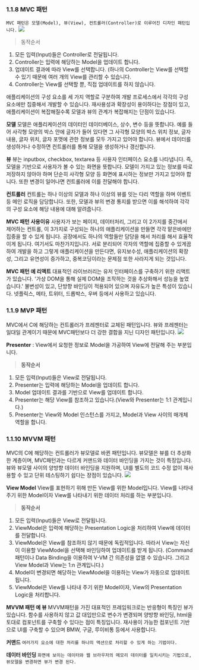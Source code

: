 ### 1.1.8 MVC 패턴
`MVC 패턴은 모델(Model), 뷰(View), 컨트롤러(Controller)로 이루어진 디자인 패턴입니다.`
![](https://velog.velcdn.com/images/guddyd6761/post/ac813846-8831-49a4-81b4-4df1665eb39d/image.png)

> 동작순서
1. 모든 입력(Input)들은 Controller로 전달됩니다.
2. Controller는 입력에 해당하는 Model을 업데이트 합니다.
3. 업데이트 결과에 따라 View를 선택합니다. (하나의 Controller는 View를 선택할 수 있기 때문에 여러 개의 View를 관리할 수 있습니다.
4. Controller는 View를 선택할 뿐, 직접 업데이트를 하지 않습니다.

애플리케이션의 구성 요소를 세 가지 역할로 구분하여 개발 프로세스에서 각각의 구성 요소에만 집중해서 개발할 수 있습니다. 재사용성과 확장성이 용이하다는 장점이 있고, 애플리케이션이 복잡해질수록 모델과 뷰의 관계가 복잡해지는 단점이 있습니다.


**모델**
모델은 애플리케이션의 데이터인 데이터베이스, 상수, 변수 등을 뜻합니다.
예를 들어 사각형 모양의 박스 안에 글자가 들어 있다면 그 사각형 모양의 박스 위치 정보,
글자 내용, 글자 위치, 글자 포맷에 관한 정보를 모두 가지고 있어야 합니다. 뷰에서 데이터를 생성하거나 수정하면 컨트롤러를 통해 모델을 생성하거나 갱신합니다.

**뷰**
뷰는 inputbox, checkbox, textarea 등 사용자 인터페이스 요소를 나타냅니다. 즉, 모델을 기반으로 사용자가 볼 수 있는 화면을 뜻합니다. 모델이 가지고 있는 정보를 따로 저장하지 않아야 하며 단순히 사각형 모양 등 화면에 표시하는 정보만 가지고 있어야 합니다. 또한 변경이 일어나면 컨트롤러에 이를 전달해야 합니다.

**컨트롤러**
컨트롤는 하나 이상의 모델과 하나 이상의 뷰를 잇는 다리 역할을 하며 이벤트 등 메인 로직을 담당합니다. 또한, 모델과 뷰의 변경 통지를 받으면 이를 해석하여 각각의 구성 요소에 해당 내용에 대해 알려줍니다.

**MVC 패턴 사용이유**
사용자가 보는 페이지, 데이터처리, 그리고 이 2가지를 중간에서 제어하는 컨트롤, 이 3가지로 구성되는 하나의 애플리케이션을 만들면 각각 맡은바에만 집중을 할 수 있게 됩니다. 공장에서도 하나의 역할들만 담당을 해서 처리를 해서 효율적이게 됩니다. 여기서도 마찬가지입니다.
서로 분리되어 각자의 역할에 집중할 수 있게끔하여 개발을 하고 그렇게 애플리케이션을 만든다면, 유지보수성, 애플리케이션의 확장성, 그리고 유연성이 증가하고, 중복코딩이라는 문제점 또한 사라지게 되는 것입니다. 

**MVC 패턴 예 리액트**
대표적인 라이브러리는 유저 인터페이스를 구축하기 위한 리액트가 있습니다. '가상 DOM을 통해 실제 DOM을 조작하는 것을 추상화해서 성능을 높였습니다.' 불변성이 있고, 단방향 바인딩이 적용되어 있으며 자유도가 높은 특성이 있습니다. 넷플릭스, 메타, 트위터, 드롭박스, 우버 등에서 사용하고 있습니다.

### 1.1.9 MVP 패턴
MVC에서 C에 해당하는 컨트롤러가 프레젠터로 교체된 패턴입니다.
뷰와 프레젠터는 일대일 관계이기 때문에 MVC패턴보다 더 강한 결합을 지닌 디자인 패턴입니다.
![](https://velog.velcdn.com/images/guddyd6761/post/a798a1ea-7014-45ef-8508-abdfc3dad1b9/image.png)

**Presenter**
 : View에서 요청한 정보로 Model을 가공하여 View에 전달해 주는 부분입니다.
 
> **동작순서**
1. 모든 입력(Input)들은 View로 전달됩니다.
2. Presenter는 입력에 해당하는 Model을 업데이트 합니다.
3. Model 업데이트 결과를 기반으로 View를 업데이트 합니다.
4. Presenter는 해당 View를 참조하고 있습니다.(View와 Presenter는 1:1 관계입니다.)
5. Presenter는 View와 Model 인스턴스를 가지고, Model과 View 사이의 매개체 역할을 합니다.


### 1.1.10 MVVM 패턴
MVC의 C에 해당하는 컨트롤러가 뷰모델로 바뀐 패턴입니다.
뷰모델은 뷰를 더 추상화한 계층이며, MVC패턴과는 다르게 커맨드와 데이터 바인딩을 가지는 것이 특징입니다. 뷰와 뷰모델 사이의 양방향 데이터 바인딩을 지원하며, UI를 별도의 코드 수정 없이 재사용할 수 있고 단위 테스팅하기 쉽다는 장점이 있습니다.
![](https://velog.velcdn.com/images/guddyd6761/post/edf6ec49-efa4-4e5a-9fb5-3498358d930b/image.png)

**View Model**
View를 표현하기 위해 만든 View를 위한 Model입니다. View를 나타내 주기 위한 Model이자 View를 나타내기 위한 데이터 처리를 하는 부분입니다.

> **동작순서**
1. 모든 입력(Input)들은 View로 전달됩니다.
2. ViewModel은 입력에 해당하는 Presentation Logic을 처리하여 View에 데이터를 전달합니다.
3. ViewModel은 View를 참조하지 않기 때문에 독립적입니다. 따라서 View는 자신이 이용할 ViewModel을 선택해 바인딩하여 업데이트를 받게 됩니다. (Command 패턴이나 Data Binding을  이용하여 V-VM 간 의존성을 없앨 수 있습니다. 그리고 View Model과 View는 1:n 관계입니다.)
4. Model이 변경되면 해당하는 ViewModel을 이용하는 View가 자동으로 업데이트됩니다.
5. ViewModel은 View를 나타내 주기 위한 Model이자, View의 Presentation Logic을 처리합니다.


**MVVM 패턴 예 뷰**
MVVM패턴을 가진 대표적인 프레임워크로는 반응형이 특징인 뷰가 있습니다. 
함수를 사용하지 않고 값 대입만으로 변수가 변경되며 양방향 바인딩, html을 토대로 컴포넌트를 구축할 수 있다는 점이 특징입니다. 재사용이 가능한 컴포넌트 기반으로 UI를 구축할 수 있으며 BMW, 구글, 루이비통 등에서 사용합니다.

**커맨드**
`여러가지 요소에 대한 처리를 하나의 액션으로 처리할 수 있게 하는 기법이다.`

**데이터 바인딩**
`화면에 보이는 데이터와 웹 브라우저의 메모리 데이터를 일치시키는 기법으로, 뷰모델을 변경하면 뷰가 변경 된다.`